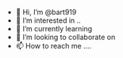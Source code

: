 - 👋 Hi, I’m @bart919 
- 👀 I’m interested in ..
- 🌱 I’m currently learning 
- 💞️ I’m looking to collaborate on 
- 📫 How to reach me ....

<!---
bart919/bart919 is a ✨ special ✨ repository because its `README.md` (this file) appears on your GitHub profile.
You can click the Preview link to take a look at your changes.
--->

